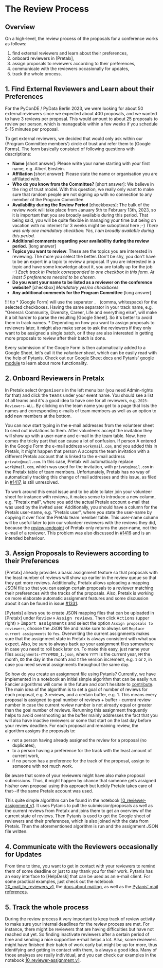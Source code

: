 # The Review Process

## Overview

On a high-level, the review process of the proposals for a conference works as follows:

1. find external reviewers and learn about their preferences,
2. onboard reviewers in [Pretalx],
3. assign proposals to reviewers according to their preferences,
4. communicate with the reviewers occasionally for updates,
5. track the whole process.

## 1. Find External Reviewers and Learn about their Preferences

For the PyConDE / PyData Berlin 2023, we were looking for about 50 external reviewers since we expected about 400
proposals, and we wanted to have 3 reviews per proposal. This would amount to about 25 proposals to review per person, which
is manageable within a few weeks if you schedule 5-15 minutes per proposal.

To get external reviewers, we decided that would only ask within our (Program Committee members') circle of trust and refer them to [Google Forms]. The form
basically consisted of following questions with descriptions:

* **Name** \[short answer\]: Please write your name starting with your first name, e.g. Albert Einstein.
* **Affiliation** \[short answer\]: Please state the name or organisation you are affiliated with.
* **Who do you know from the Committee?** \[short answer\]: We believe in the ring of trust model. With this question, we really only
  want to make sure that random people are not signing up with no connection to any member of the Program Committee.
* **Availability during the Review Period** \[checkboxes]: The bulk of the review work will take place from January 5th to February
  13th, 2023, so it is important that you are broadly available during this period. That being said, you will be quite
  flexible in managing your time but being on vacation with no internet for 3 weeks might be suboptimal here ;-)
  *There was only one mandatory checkbox: Yes, I am broadly available during this period.*
* **Additional comments regarding your availability during the review period.** \[long answer\]
* **Topics you want to review**: These are the topics you are interested in reviewing. The more you select the better.
  Don't be shy, you don't have to be an expert in a topic to review a proposal. If you are interested in a topic and
  have some knowledge about it, you are totally up for the job :-)
  *Each track in Pretalx corresponded to one checkbox in this form. At least 5 preferences needed to be chosen.*
* **Do you want your name to be listed as a reviewer on the conference website?** \[checkbox\] *Mandatory yes/no checkboxes*
* **Any additional comments for the Program Committee** \[long answer\]

!!! tip
    * [Google Form] will use the separator `, ` (comma, whitespace) for the selected checkboxes. Having the same separator
      in your track name, e.g. "General: Community, Diversity, Career, Life and everything else", will make it a bit harder
      to parse the resulting [Google Sheet]. So it's better to avoid them in track names.
    * Depending on how you want to assign proposals to reviewers later, it might also make sense to ask the reviewers if
      they only want to be assigned a single batch, or if they are also interested in getting more proposals to review after
      their batch is done.

Every submission of the Google Form is then automatically added to a Google Sheet, let's call it the *volunteer sheet*, which can be easily read with the
help of Pytanis. Check out our [Google Sheet docs](../usage/gsheet.md) and [Pytanis' google module] to learn about more functionality.


## 2. Onboard Reviewers in Pretalx

In Pretalx select <kbd>Organisers</kbd> in the left menu bar (you need Admin-rights for that) and click the <kbd>teams</kbd> under your event name.
You should see a list of all teams and it's a good idea to have one for all reviewers, e.g. `2023-Reviewers-ALL`. By clicking on the team name you
get to a page that lists the names and corresponding e-mails of team members as well as an option to add new members at the bottom.

You can now start typing in the e-mail addresses from the volunteer sheet to send out invitations to them. After volunteers accept
the invitation they will show up with a user-name and e-mail in the team table. Now, here comes the tricky part that can
cause a lot of confusion. If person A entered in the Google Form the e-mail address `work@mail.com`, and you added this in Pretalx,
it might happen that person A accepts the team invitation with a different Pretalx account that is linked to the e-mail
address `private@mail.com`. In this case, Pretalx will automatically replace `work@mail.com`, which was used for the invitation,
with `private@mail.com` in the Pretalx table of team members.
Unfortunately, Pretalx has no way of automatically tracking this change of mail addresses and this issue, as filed in [#1417], is still unresolved.

To work around this email issue and to be able to later join your volunteer sheet for instance with reviews, it makes sense to introduce
a new column, e.g. "Pretalx mail", where you add the actual Pretalx account e-mail that was used by the invited user.
Additionally, you should have a column for the Pretalx user-name, e.g. "Pretalx user", where you state the user-name
by copying it over from the Pretalx team member table. This user-name column will be useful later to join our volunteer reviewers
with the reviews they did, because the [review-endpoint] of Pretalx only returns the user-name, not the e-mail of a reviewer.
This problem was also discussed in [#1416] and is an intended behaviour.

## 3. Assign Proposals to Reviewers according to their Preferences

[Pretalx] already provides a basic assignment feature so that proposals with the least number of reviews will show up earlier
in the review queue so that they get more reviews. Additionally, Pretalx allows uploading a mapping JSON file so that you can
assign certain proposals to a reviewer matching their preferences with the tracks of the proposals. Also, Pretalx
is working on more elaborate automatic assignment features and some discussion about it can be found in issue [#1331].

[Pytanis] allows you to create JSON mapping files that can be uploaded in [Pretalx] under <kbd>Review</kbd> » <kbd>Assign reviews</kbd>.
Then click <kbd>Actions</kbd> (upper right) » <kbd>Import assignments</kbd> and select the option `Assign proposals to reviewers`,
choose the JSON file and make sure to always set `Replace current assignments` to `Yes`. Overwriting the current assignments
makes sure that the assignment state in Pretalx is always consistent with what you expect. Also, be sure to always back up your assignment files
somewhere in case you need to roll back later on. To make this easy, just name your files `assignments-YYYYMMDD_I.json`,
where `YYYY` is the current year, `MM` the month, `DD` the day in the month and `I` the version increment, e.g. `1` or `2`,
in case you need several assignments throughout the same day.

So how do you create an assignment file using Pytanis? Currently, we have implemented in a notebook an initial simple algorithm
that can be easily run. Fancier algorithms will come in the future and don't hesitate to [contribute].
The main idea of the algorithm is to set a goal of number of reviews for each proposal, e.g. 3 reviews, and a certain buffer, e.g. 1.
This means every proposal is assigned to goal number of reviews + buffer - current review number in case the current review number is not
already equal or greater than the goal number of reviews. Rerunning this assignment frequently helps to avoid overshooting as
the buffer mainly addresses the fact that you will also have inactive reviewers or some that start on the last day before your review
deadline. For each proposal and remaining review, the algorithm assigns the proposals to:

* not a person having already assigned the review for a proposal (no duplicates),
* to a person having a preference for the track with the least amount of current work,
* if no person has a preference for the track of the proposal, assign to someone with not much work.

Be aware that some of your reviewers might have also make proposal submissions. Thus, it might happen by chance that someone gets
assigned his/her own proposal using this approach but luckily Pretalx takes care of that--if the same Pretalx account was used.

This quite simple algorithm can be found in the notebook [10_reviewer-assignment_v1]. It uses Pytanis to pull the submission/proposals
as well as the current reviews from Pretalx and joins them to get an overview of the current state of reviews. Then Pytanis
is used to get the Google sheet of reviewers and their preferences, which is also joined with the data from Pretalx. Then the
aforementioned algorithm is run and the assignment JSON file written.

## 4. Communicate with the Reviewers occasionally for Updates

From time to time, you want to get in contact with your reviewers to remind them of some deadline or just to say
thank you for their work. Pytanis has an easy interface to [HelpDesk] that can be used as an e-mail client. For some
practical examples, just check out the notebook [20_mail_to_reviewers_v1], the [docs about mailing](../usage/mail.md),
as well as the [Pytanis' mail references].

## 5. Track the whole process

During the review process it very important to keep track of review activity to make sure your internal deadlines
for the review process are met. For instance, there might be reviewers that are having difficulties but have not reached out yet.
So finding inactivate reviewers after a certain period of time and sending a nice supportive e-mail helps a lot. Also, some reviewers
might have finished their batch of work early but might be up for more, thus identifying and getting in contact with them,
is always a good idea. Many of those analyses are really individual, and you can check our examples in the notebook [10_reviewer-assignment_v1].


[#1417]: https://github.com/pretalx/pretalx/issues/1417
[#1416]: https://github.com/pretalx/pretalx/issues/1416
[review-endpoint]: https://docs.pretalx.org/api/resources/reviews.html
[#1331]: https://github.com/pretalx/pretalx/issues/1331
[contribute]: ../contributing.md
[10_reviewer-assignment_v1]: https://github.com/FlorianWilhelm/pytanis/blob/main/notebooks/pyconde-pydata-berlin-2023/10_reviewer-assignment_v1.ipynb
[20_mail_to_reviewers_v1]: https://github.com/FlorianWilhelm/pytanis/blob/main/notebooks/pyconde-pydata-berlin-2023/20_mail_to_reviewers_v1.ipynb
[Pytanis' mail references]: ../../reference/pytanis/helpdesk/mail/#pytanis.helpdesk.mail
[Pytanis' google module]: ../../reference/pytanis/google/#pytanis.google
